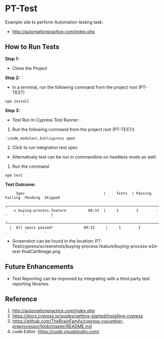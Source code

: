 # PT-Test
Example site to perform Automation testing task:

- http://automationpractice.com/index.php


## How to Run Tests

**Step 1:**
- Clone the Project

**Step 2:**
- In a terminal, run the following command from the project root (PT-TEST)
```
npm install
```

**Step 3:**

- Test Run In Cypress Test Runner : 

1. Run the following command from the project root (PT-TEST/)
```
.\node_modules\.bin\cypress open
```
2. Click to run integration test spec

 
- Alternatively test can be run in commandline on headless mode as well: 

1. Run the command 
```
npm test
```


**Test Outcome:**

```
     Spec                                    |     Tests  | Passing  Failing  Pending  Skipped
  ┌────────────────────────────────────────────────────────────────────────────────────────────────┐
    ✔ buying-process.feature          00:33  |     1        1        -        -       -            │
  └────────────────────────────────────────────────────────────────────────────────────────────────┘
  |  All specs passed!              00:33     |     1        1        -        -        - 
  ```


* Screenshot can be found in the location: PT-Test/cypress/screenshots/buying-process.feature/buying-process-e2e-test-finalCartImage.png

## Future Enhancements
- Test Reporting can be improved by integrating with a third party test reporting libraries.

## Reference
1. http://automationpractice.com/index.php
2. https://docs.cypress.io/guides/getting-started/installing-cypress
3. https://github.com/TheBrainFamily/cypress-cucumber-preprocessor/blob/master/README.md
4. code Editor: https://code.visualstudio.com/

